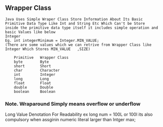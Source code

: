 ## Wrapper Class
    Java Uses Simple Wraper Class Store Information About Its Basic Primitive Data Type Like Int and String Etc Which Can't be Store inside the primitive data type itself it includes simple operation and basic Values like below
    Integer
    Eg. int integerMinimum = Integer.MIN_VALUE;
    (There are some values which we can retrive from Wrapper Class like Integer Which Stores MIN_VALUE   ,SIZE)

        Primitive	Wrapper Class
        byte	    Byte
        short	    Short
        char	    Character
        int	        Integer
        long	    Long
        float	    Float
        double	    Double
        boolean	    Boolean
### Note. Wraparound Simply means overflow or underflow
Long Value Denotation For Readability ex long num = 100L or 100l its also compulsory when assginin  numeric literal larger than Intger max;